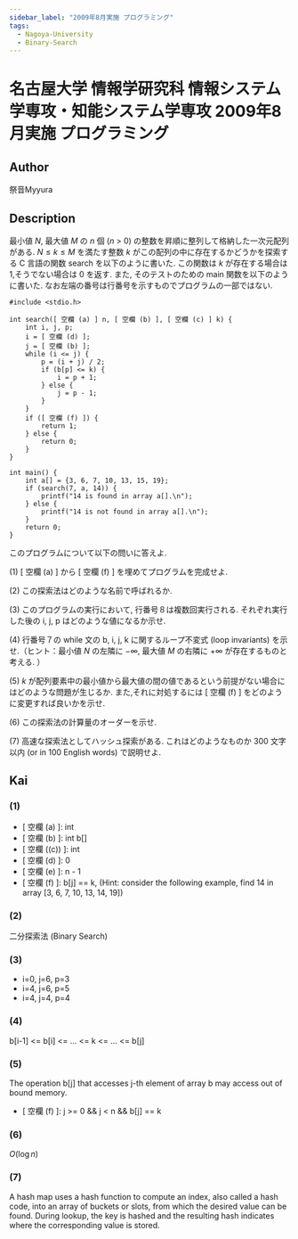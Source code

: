 ```yaml
---
sidebar_label: "2009年8月実施 プログラミング"
tags:
  - Nagoya-University
  - Binary-Search
---
```

# 名古屋大学 情報学研究科 情報システム学専攻・知能システム学専攻 2009年8月実施 プログラミング

## **Author**
祭音Myyura

## **Description**
最小値 $N$, 最大値 $M$ の $n$ 個 ($n$ > 0) の整数を昇順に整列して格納した一次元配列がある. 
$N \le k \le M$ を満たす整数 $k$ がこの配列の中に存在するかどうかを探索する C 言語の関数 search を以下のように書いた. 
この関数は $k$ が存在する場合は $1$,そうでない場合は $0$ を返す. 
また, そのテストのための main 関数を以下のように書いた. 
なお左端の番号は行番号を示すものでプログラムの一部ではない. 

```text
#include <stdio.h>

int search([ 空欄 (a) ] n, [ 空欄 (b) ], [ 空欄 (c) ] k) {
    int i, j, p;
    i = [ 空欄 (d) ];
    j = [ 空欄 (b) ];
    while (i <= j) {
        p = (i + j) / 2;
        if (b[p] <= k) {
            i = p + 1;
        } else {
            j = p - 1;
        }
    }
    if ([ 空欄 (f) ]) {
        return 1;
    } else {
        return 0;
    }
}

int main() {
    int a[] = {3, 6, 7, 10, 13, 15, 19};
    if (search(7, a, 14)) {
        printf("14 is found in array a[].\n");
    } else {
        printf("14 is not found in array a[].\n");
    }
    return 0;
}
```

このプログラムについて以下の問いに答えよ. 

(1) \[ 空欄 (a) \] から \[ 空欄 (f) \] を埋めてプログラムを完成せよ. 

(2) この探索法はどのような名前で呼ばれるか. 

(3) このプログラムの実行において, 行番号８は複数回実行される. それぞれ実行した後の i, j, p はどのような値になるか示せ. 

(4) 行番号７の while 文の b, i, j, k に関するループ不変式 (loop invariants) を示せ.（ヒント：最小値 $N$ の左隣に $-\infty$, 最大値 $M$ の右隣に $+\infty$ が存在するものと考える. ） 

(5) $k$ が配列要素中の最小値から最大値の間の値であるという前提がない場合にはどのような問題が生じるか. また,それに対処するには \[ 空欄 (f) \] をどのように変更すれば良いかを示せ. 

(6) この探索法の計算量のオーダーを示せ. 

(7) 高速な探索法としてハッシュ探索がある. これはどのようなものか 300 文字以内 (or in 100 English words) で説明せよ. 

## **Kai**
### (1)
- \[ 空欄 (a) \]: int
- \[ 空欄 (b) \]: int b\[\]
- \[ 空欄 (\(c\)) \]: int
- \[ 空欄 (d) \]: 0
- \[ 空欄 (e) \]: n - 1
- \[ 空欄 (f) \]: b\[j\] == k, (Hint: consider the following example, find 14 in array \[3, 6, 7, 10, 13, 14, 19\])

### (2)
二分探索法 (Binary Search)

### (3)
- i=0, j=6, p=3
- i=4, j=6, p=5
- i=4, j=4, p=4

### (4)
b\[i-1\] <= b\[i\] <= ... <= k <= ... <= b\[j\]

### (5)
The operation b\[j\] that accesses j-th element of array b may access out of bound memory.

- \[ 空欄 (f) \]: j >= 0 && j < n && b[j] == k

### (6)
$O(\log n)$

### (7)
A hash map uses a hash function to compute an index, also called a hash code, into an array of buckets or slots, from which the desired value can be found.
During lookup, the key is hashed and the resulting hash indicates where the corresponding value is stored.